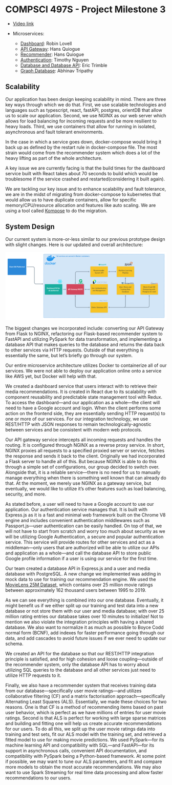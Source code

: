 # COMPSCI 497S - Project Milestone 3

- [Video link](https://youtu.be/7BGSWfo_Fas)

- Microservices:
  - [Dashboard](https://github.com/IMDB-2-0/CS497-B/tree/master/services/dashboard): Robin Lovell
  - [API Gateway](https://github.com/IMDB-2-0/CS497-B/tree/master/services/gateway): Hans Quiogue
  - [Recommender](https://github.com/IMDB-2-0/CS497-B/tree/master/services/recommender): Hans Quiogue
  - [Authentication](https://github.com/IMDB-2-0/CS497-B/tree/master/services/auth): Timothy Nguyen
  - [Database and Database API](https://github.com/IMDB-2-0/CS497-B/tree/master/services/database): Eric Trimble
  - [Graph Database](https://github.com/IMDB-2-0/CS497-B/tree/master/services/graph_db): Abhinav Tripathy

## Scalability

Our application has been design keeping scalability in mind. There are three key ways through which we do that. 
First, we use scalable technologies and languages such as typescript, react, fastAPI, postgres, orientDB that allow us to scale our application. 
Second, we use NGINX as our web server which allows for load balancing for incoming requests and be more resilient to heavy loads. 
Third, we use containers that allow for running in isolated, asynchronous and fault tolerant environments.

In the case in which a service goes down, docker-compose would bring it back up as defined by the restart rule in docker-compose file. 
The most strain would come from the recommender system which does a lot of the heavy lifting as part of the whole architecture. 

A key issue we are currently facing is that the build times for the dashboard service built with React takes about 70 seconds to build which would be troublesome if the service crashed and restarted(considering it built again). 

We are tackling our key issue and to enhance scalability and fault tolerance, we are in the midst of migrating from docker-compose 
to kubernetes that would allow us to have duplicate containers, allow for specific memory/CPU/resource allocation and features like auto scaling. 
We are using a tool called [Kompose](https://kompose.io/) to do the migration. 

## System Design

Our current system is more-or-less similar to our previous prototype design with slight changes. Here is our updated and overall architecture:

![Design](https://github.com/IMDB-2-0/CS497-B/blob/master/docs/images/CS497S%20Prototype.png)

The biggest changes we incorporated include: converting our API Gateway from Flask to NGINX, refactoring our Flask-based recommender system to 
FastAPI and utilizing PySpark for data transformation, and implementing a database API that makes queries to the database and 
returns the data back to other services via HTTP requests. Outside of that everything is essentially the same, but let’s briefly go through our system.

Our entire microservice architecture utilizes Docker to containerize all of our services. 
We were not able to deploy our application online onto a service like AWS yet, but Docker will help with that. 

We created a dashboard service that users interact with to retrieve their media recommendations. 
It is created in React due to its scalability with component reusability and predictable state management tool with Redux. 
To access the dashboard—and our application as a whole—the client will need to have a Google account and login. 
When the client performs some action on the frontend side, they are essentially sending HTTP request(s) to one or more of our services. 
For our integration technology, we use REST/HTTP with JSON responses to remain technologically-agnostic between services and be consistent with modern web protocols. 

Our API gateway service intercepts all incoming requests and handles the routing. It is configured through NGINX as a reverse proxy service. 
In short, NGINX proxies all requests to a specified proxied server or service, fetches the response and sends it back to the client. 
Originally we had incorporated a Flask server to handle all of this. But because NGINX is able to do this through a simple set of configurations, 
our group decided to switch over. Alongside that, it is a reliable service—there is no need for us to manually manage everything when 
there is something well known that can already do that. At the moment, we merely use NGINX as a gateway service, 
but eventually, we would like to utilize it’s other features such as load balancing, security, and more.

As stated before, a user will need to have a Google account to use our application. Our authentication service manages that. 
It is built with Express.js as it is a fast and minimal web framework built on the Chrome V8 engine and includes 
convenient authentication middlewares such as Passport.js—user authentication can be easily handled. 
On top of that, we will not have to start from scratch and worry too much about security as we will be utilizing Google 
Authentication, a secure and popular authentication service. This service will provide routes for other services and act 
as a middleman—only users that are authorized will be able to utilize our APIs and application as a whole—and 
call the database API to store public Google profile information if a user is using our service for the first time.

Our team created a database API in Express.js and a user and media database with PostgreSQL. 
A new change we implemented was adding in mock data to use for training our recommendation engine. 
We used the [MovieLens 25M Dataset](https://grouplens.org/datasets/movielens/), which contains over 25 million movie ratings 
between approximately 162 thousand users between 1995 to 2019.

As we can see everything is combined into our one database. Eventually, it might benefit us if we either split up our training 
and test data into a new database or not store them with our user and media database; with over 25 million rating entries our 
database takes over 10 minutes to initialize! Not to mention we also violate the integration principles with having a shared database. 
We also want to normalize it as much as possible to Boyce Codd normal form (BCNF), add indexes for faster performance going through our data, 
and add cascades to avoid future issues if we ever need to update our schema.

We created an API for the database so that our REST/HTTP integration principle is satisfied, and for high cohesion and loose coupling—outside 
of the recommender system, only the database API has to worry about utilizing SQL queries to the database and all other services just need to utilize HTTP requests to it. 

Finally, we also have a recommender system that receives training data from our database—specifically user movie ratings—and utilizes 
collaborative filtering (CF) and a matrix factorisation approach—specifically Alternating Least Squares (ALS). 
Essentially, we made these choices for two reasons. One is that CF is a method of recommending items based on past user behavior, 
which is perfect as we have millions of entries for user movie ratings. Second is that ALS is perfect for working with large sparse matrices and 
building and fitting one will help us create accurate recommendations for our users. To do all this, we split up the user movie 
ratings data into training and test sets, fit our ALS model with the training set, and retrieved a fitted model to use for making movie predictions.
We used PySpark—for its machine learning API and compatibility with SQL—and FastAPI—for its support in asynchronous calls, convenient API documentation, 
and compatibility with PySpark being a Python-based framework. At some point if possible, we may want to tune our ALS parameters, 
and fit and compare more models to obtain the most accurate recommendations. We may also want to use Spark Streaming for real time data 
processing and allow faster recommendations to our users.
